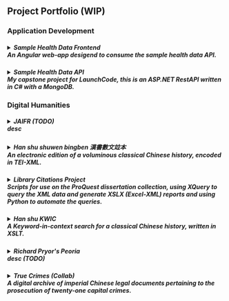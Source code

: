 <h2>Project Portfolio (WIP)</h2>

<!-- TEMPLATE
<h5>
  <details>
    <summary>
      title  
      <br/>desc
    </summary>
    add'l information
  </details>
</h5>
-->
<h3>Application Development</h3>

<h5>
  <details>
    <summary>
      Sample Health Data Frontend
      <br/>An Angular web-app desigend to consume the sample health data API.  
    </summary>
    https://github.com/spmcginnis/HealthDataFrontend
  </details>
</h5>
<h5>
  <details>
    <summary>
      Sample Health Data API
      <br/>My capstone project for LaunchCode, this is an ASP.NET RestAPI written in C# with a MongoDB.  
    </summary>
    https://github.com/spmcginnis/sample-HealthDataAPI
  </details>
</h5>

<h3>Digital Humanities</h3>

<h5>
  <details>
    <summary>
      JAIFR (TODO)
      <br/>desc
    </summary>
    add'l information
  </details>
</h5>
<h5>
  <details>
    <summary>
      Han shu shuwen bingben 漢書數文竝本
      <br/>An electronic edition of a voluminous classical Chinese history, encoded in TEI-XML.
    </summary>
    TODO: Progress to date
    <br/>
    <a href="https://github.com/spmcginnis/HS-swbb">Source Files</a>
  </details>
</h5> 
<h5>
  <details>
    <summary>
      Library Citations Project
      <br/>Scripts for use on the ProQuest dissertation collection, using XQuery to query the XML data and generate XSLX (Excel-XML) reports and using Python to automate the queries.
    </summary>
    For more details, see the following article, esp. pages 89 ff.
    Edwards, Jones, and McGinnis (2017). "Big Date for Big Questions: Assessing the Impact of Non-English Language Sources on Doctoral Research at Berkeley."  
    <br/><a href="http://www.ala.org/acrl/sites/ala.org.acrl/files/content/conferences/confsandpreconfs/2017/BigDataforBigQuestions.pdf">View Article</a>
    <br/>< href="https://github.com/spmcginnis/LibCitationsProject_2017">Source Files</a>
  </details>
</h5>
<h5>
  <details>
    <summary>
      Han shu KWIC  
      <br/>A Keyword-in-context search for a classical Chinese history, written in XSLT.
    </summary>
    https://github.com/spmcginnis/Hanshu_KWIC_2014
    TODO add poster as image
  </details>
</h5>
<h5>
  <details>
    <summary>
      Richard Pryor's Peoria
      <br/>desc (TODO)
    </summary>
    My contribution included:
    - Designing the layout for several pages.
    - Reorganizing the Wordpress backend.
    - Developing the imgage carousel, the maps views, and svg network visualization.
    www.becomingrichardpryor.com/pryors-peoria/
  </details>
</h5>
<h5>
  <details>
    <summary>
      True Crimes (Collab)
      <br/>A digital archive of imperial Chinese legal documents pertaining to the prosecution of twenty-one capital crimes.
    </summary>
    My contribution included:
    - Creating a document model for the Chinese texts.
    - Generating XML templates for each of the documents, in conformance with TEI P5 standards.
    - Solving problems related to centuries-old Chinese handwriting.
    http://digital.wustl.edu/truecrimes/
  </details>
</h5>
